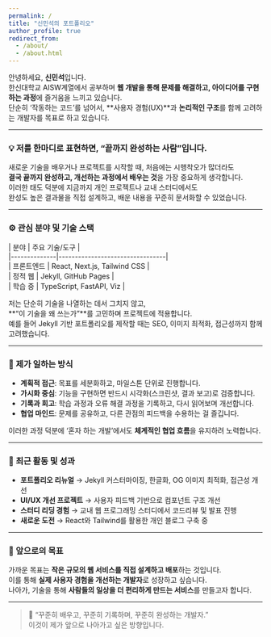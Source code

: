 ```yaml
---
permalink: /
title: "신민석의 포트폴리오"
author_profile: true
redirect_from: 
  - /about/
  - /about.html
---
```


안녕하세요, **신민석**입니다.  
한신대학교 AISW계열에서 공부하며 **웹 개발을 통해 문제를 해결하고, 아이디어를 구현하는 과정**에 즐거움을 느끼고 있습니다.  
단순히 ‘작동하는 코드’를 넘어서, **사용자 경험(UX)**과 **논리적인 구조**를 함께 고려하는 개발자를 목표로 하고 있습니다.

---

### 💡 저를 한마디로 표현하면, “끝까지 완성하는 사람”입니다.
새로운 기술을 배우거나 프로젝트를 시작할 때, 처음에는 시행착오가 많더라도  
**결국 끝까지 완성하고, 개선하는 과정에서 배우는 것**을 가장 중요하게 생각합니다.  
이러한 태도 덕분에 지금까지 개인 프로젝트나 교내 스터디에서도  
완성도 높은 결과물을 직접 설계하고, 배운 내용을 꾸준히 문서화할 수 있었습니다.

---

### ⚙️ 관심 분야 및 기술 스택
| 분야         | 주요 기술/도구                  |<br>
|--------------|---------------------------------|<br>
| 프론트엔드   | React, Next.js, Tailwind CSS    |<br>
| 정적 웹      | Jekyll, GitHub Pages            |<br>
| 학습 중      | TypeScript, FastAPI, Viz        |<br>


저는 단순히 기술을 나열하는 데서 그치지 않고,  
**“이 기술을 왜 쓰는가”**를 고민하며 프로젝트에 적용합니다.  
예를 들어 Jekyll 기반 포트폴리오를 제작할 때는 SEO, 이미지 최적화, 접근성까지 함께 고려했습니다.

---

### 🧩 제가 일하는 방식
- **계획적 접근**: 목표를 세분화하고, 마일스톤 단위로 진행합니다.  
- **가시화 중심**: 기능을 구현하면 반드시 시각화(스크린샷, 결과 보고)로 검증합니다.  
- **기록과 회고**: 학습 과정과 오류 해결 과정을 기록하고, 다시 읽어보며 개선합니다.  
- **협업 마인드**: 문제를 공유하고, 다른 관점의 피드백을 수용하는 걸 즐깁니다.  

이러한 과정 덕분에 ‘혼자 하는 개발’에서도 **체계적인 협업 흐름**을 유지하려 노력합니다.

---

### 🚀 최근 활동 및 성과
- **포트폴리오 리뉴얼** → Jekyll 커스터마이징, 한글화, OG 이미지 최적화, 접근성 개선  
- **UI/UX 개선 프로젝트** → 사용자 피드백 기반으로 컴포넌트 구조 개선  
- **스터디 리딩 경험** → 교내 웹 프로그래밍 스터디에서 코드리뷰 및 발표 진행  
- **새로운 도전** → React와 Tailwind를 활용한 개인 블로그 구축 중  

---

### 🎯 앞으로의 목표
가까운 목표는 **작은 규모의 웹 서비스를 직접 설계하고 배포**하는 것입니다.  
이를 통해 **실제 사용자 경험을 개선하는 개발자**로 성장하고 싶습니다.  
나아가, 기술을 통해 **사람들의 일상을 더 편리하게 만드는 서비스**를 만들고자 합니다.

---

> 📌 “꾸준히 배우고, 꾸준히 기록하며, 꾸준히 완성하는 개발자.”  
> 이것이 제가 앞으로 나아가고 싶은 방향입니다.

